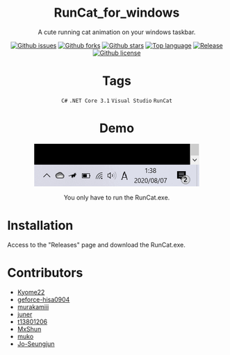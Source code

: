 
<div align="center">
  
# RunCat_for_windows

A cute running cat animation on your windows taskbar.

[![Github issues](https://img.shields.io/github/issues/Kyome22/RunCat_for_windows)](https://github.com/Kyome22/RunCat_for_windows/issues)
[![Github forks](https://img.shields.io/github/forks/Kyome22/RunCat_for_windows)](https://github.com/Kyome22/RunCat_for_windows/network/members)
[![Github stars](https://img.shields.io/github/stars/Kyome22/RunCat_for_windows)](https://github.com/Kyome22/RunCat_for_windows/stargazers)
[![Top language](https://img.shields.io/github/languages/top/Kyome22/RunCat_for_windows)](https://github.com/Kyome22/RunCat_for_windows/)
[![Release](https://img.shields.io/github/v/release/Kyome22/RunCat_for_windows)]()
[![Github license](https://img.shields.io/github/license/Kyome22/RunCat_for_windows)](https://github.com/Kyome22/RunCat_for_windows/)

# Tags

`C#` `.NET Core 3.1` `Visual Studio` `RunCat`

 
  
# Demo

![Demo](RunCat/resources/runcat_demo.gif)

You only have to run the RunCat.exe.

  
   </div>
   
# Installation

Access to the "Releases" page and download the RunCat.exe.

  
# Contributors

- [Kyome22](https://github.com/Kyome22)
- [geforce-hisa0904](https://github.com/geforce-hisa0904)
- [murakamiii](https://github.com/murakamiii)
- [juner](https://github.com/juner)
- [t13801206](https://github.com/t13801206)
- [MxShun](https://github.com/MxShun)
- [muko](https://github.com/muko)
- [Jo-Seungjun](https://github.com/Jo-Seungjun)

<!-- Please do not delete the below comment. -->
<!-- CREATED_BY_LEADYOU_README_GENERATOR -->
